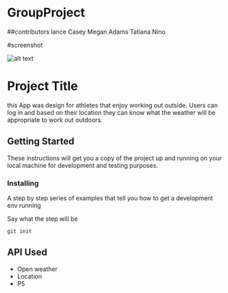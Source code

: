 # GroupProject

##contributors
lance Casey
Megan Adams
Tatiana Nino

#screenshot


![alt text](https://screencast.com/t/ggtDsc4Khb)

# Project Title

this App was design for athletes that enjoy working out outside. Users can log in and based on their location they can know what the weather will be appropriate to work out outdoors.

## Getting Started

These instructions will get you a copy of the project up and running on your local machine for development and testing purposes.

### Installing

A step by step series of examples that tell you how to get a development env running

Say what the step will be

```
git init
```


## API Used

* Open weather
* Location
* P5

